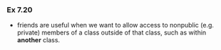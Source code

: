 ### Ex 7.20

- friends are useful when we want to allow access to nonpublic (e.g. private) members of a class outside of that class, such as within **another** class.
